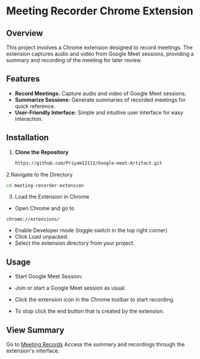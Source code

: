 # Meeting Recorder Chrome Extension

## Overview

This project involves a Chrome extension designed to record meetings. The extension captures audio and video from Google Meet sessions, providing a summary and recording of the meeting for later review.

## Features

- **Record Meetings:** Capture audio and video of Google Meet sessions.
- **Summarize Sessions:** Generate summaries of recorded meetings for quick reference.
- **User-Friendly Interface:** Simple and intuitive user interface for easy interaction.

## Installation

1. **Clone the Repository**

   ```bash
   https://github.com/Priyam12111/Google-meet-Artifact.git
   ```
2.Navigate to the Directory
```bash
cd meeting-recorder-extension
```
3. Load the Extension in Chrome
- Open Chrome and go to
```url
chrome://extensions/
```
- Enable Developer mode (toggle switch in the top right corner).
- Click Load unpacked.
- Select the extension directory from your project.

## Usage
- Start Google Meet Session:

- Join or start a Google Meet session as usual. 
- Click the extension icon in the Chrome toolbar to start recording.
- To stop click the end button that is created by the extension.

## View Summary
Go to [Meeting Records](https://meeting-records.vercel.app/)
Access the summary and recordings through the extension's interface.

